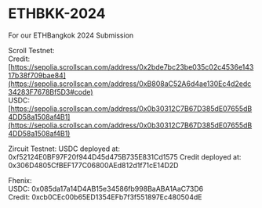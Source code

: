 # ETHBKK-2024
For our ETHBangkok 2024 Submission

Scroll Testnet:
<br>
Credit: [https://sepolia.scrollscan.com/address/0x2bde7bc23be035c02c4536e14317b38f709bae84](https://sepolia.scrollscan.com/address/0xB808aC52A6d4ae130Ec4d2edc34283F7678Bf5D3#code)
<br>
USDC: [https://sepolia.scrollscan.com/address/0x0b30312C7B67D385dE07655dB4DD58a1508af4B1](https://sepolia.scrollscan.com/address/0x0b30312C7B67D385dE07655dB4DD58a1508af4B1)

Zircuit Testnet:
USDC deployed at: 0xf52124E0BF97F20f944D45d475B735E831Cd1575
Credit deployed at: 0x306D4805CfBEF177C06800AEd812d1f71cE14D2D

Fhenix:
<br>
USDC: 0x085da17a14D4AB15e34586fb998BaABA1AaC73D6
<br>
Credit: 0xcb0CEc00b65ED1354EFb7f3f551897Ec480504dE
